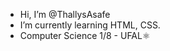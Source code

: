 - Hi, I’m @ThallysAsafe
- I’m currently learning HTML, CSS.
- Computer Science 1/8 - UFAL⚛️


<!---
ThallysAsafe/ThallysAsafe is a ✨ special ✨ repository because its `README.md` (this file) appears on your GitHub profile.
You can click the Preview link to take a look at your changes.
--->
